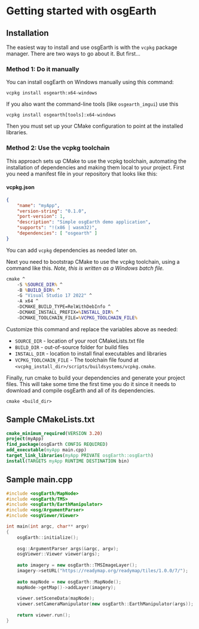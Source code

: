 # Getting started with osgEarth

## Installation
The easiest way to install and use osgEarth is with the `vcpkg` package manager. There are two ways to go about it. But first...

### Method 1: Do it manually
You can install osgEarth on Windows manually using this command:
```
vcpkg install osgearth:x64-windows
```
If you also want the command-line tools (like `osgearth_imgui`) use this
```
vcpkg install osgearth[tools]:x64-windows
```
Then you must set up your CMake configuration to point at the installed libraries.

### Method 2: Use the vcpkg toolchain
This approach sets up CMake to use the vcpkg toolchain, automating the installation of dependencies and making them local to your project. First you need a manifest file in your repository that looks like this:
#### vcpkg.json
```json
{
    "name": "myApp",
    "version-string": "0.1.0",
    "port-version": 1,
    "description": "Simple osgEarth demo application",
    "supports": "!(x86 | wasm32)",
    "dependencies": [ "osgearth" ]
}
```
You can add `vcpkg` dependencies as needed later on.

Next you need to bootstrap CMake to use the vcpkg toolchain, using a command like this. *Note, this is written as a Windows batch file.*
```bat
cmake ^
    -S %SOURCE_DIR% ^
    -B %BUILD_DIR% ^
    -G "Visual Studio 17 2022" ^
    -A x64 ^
    -DCMAKE_BUILD_TYPE=RelWithDebInfo ^
    -DCMAKE_INSTALL_PREFIX=%INSTALL_DIR% ^
    -DCMAKE_TOOLCHAIN_FILE=%VCPKG_TOOLCHAIN_FILE%
```
Customize this command and replace the variables above as needed:
* `SOURCE_DIR` - location of your root CMakeLists.txt file
* `BUILD_DIR` - out-of-source folder for build files
* `INSTALL_DIR` - location to install final executables and libraries
* `VCPKG_TOOLCHAIN_FILE` - The toolchain file found at `<vcpkg_install_dir>/scripts/buildsystems/vcpkg.cmake`.

Finally, run cmake to build your dependencies and generate your project files. This will take some time the first time you do it since it needs to download and compile osgEarth and all of its dependencies.
```
cmake <build_dir>
```

## Sample CMakeLists.txt
```cmake
cmake_minimum_required(VERSION 3.20)
project(myApp)
find_package(osgEarth CONFIG REQUIRED)
add_executable(myApp main.cpp)
target_link_libraries(myApp PRIVATE osgEarth::osgEarth)
install(TARGETS myApp RUNTIME DESTINATION bin)
```

## Sample main.cpp
```c++
#include <osgEarth/MapNode>
#include <osgEarth/TMS>
#include <osgEarth/EarthManipulator>
#include <osg/ArgumentParser>
#include <osgViewer/Viewer>

int main(int argc, char** argv)
{
    osgEarth::initialize();
    
    osg::ArgumentParser args(&argc, argv);
    osgViewer::Viewer viewer(args);
    
    auto imagery = new osgEarth::TMSImageLayer();
    imagery->setURL("https://readymap.org/readymap/tiles/1.0.0/7/");
    
    auto mapNode = new osgEarth::MapNode();
    mapNode->getMap()->addLayer(imagery);
    
    viewer.setSceneData(mapNode);
    viewer.setCameraManipulator(new osgEarth::EarthManipulator(args));
    
    return viewer.run();
}
```
